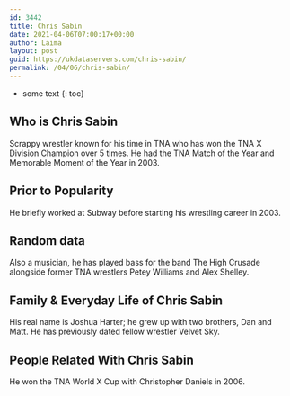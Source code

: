 ```yaml
---
id: 3442
title: Chris Sabin
date: 2021-04-06T07:00:17+00:00
author: Laima
layout: post
guid: https://ukdataservers.com/chris-sabin/
permalink: /04/06/chris-sabin/
---
```


* some text
{: toc}


## Who is Chris Sabin
                  
                  
                  
Scrappy wrestler known for his time in TNA who has won the TNA X Division Champion over 5 times. He had the TNA Match of the Year and Memorable Moment of the Year in 2003.
                  
              
            
              
            
                
                
                
## Prior to Popularity
                  
                  
                  
He briefly worked at Subway before starting his wrestling career in 2003.
                  
              
            
              
            
                
                
                
## Random data
                  
                  
                  
Also a musician, he has played bass for the band The High Crusade alongside former TNA wrestlers Petey Williams and Alex Shelley.
                  
              
            
              
            
                
                
                
## Family & Everyday Life of Chris Sabin
                  
                  
                  
His real name is Joshua Harter; he grew up with two brothers, Dan and Matt. He has previously dated fellow wrestler Velvet Sky.
                  
              
            
              
            
                
                
                
## People Related With Chris Sabin
                  
                  
                  
He won the TNA World X Cup with Christopher Daniels in 2006. 
                  
              
            
              
            
                
              
            
              
              
            
            
              
            
          
          
          